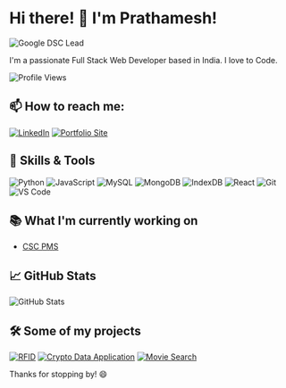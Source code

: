 # Hi there! 👋 I'm Prathamesh!

![Google DSC Lead](https://img.shields.io/badge/Google%20DSC%20Lead-Active-blue?style=flat-square&logo=google)

I'm a passionate Full Stack Web Developer based in India. I love to Code. 

![Profile Views](https://komarev.com/ghpvc/?username=prathamsakhare&color=blueviolet)

## 📫 How to reach me:

[![LinkedIn](https://img.shields.io/badge/LinkedIn-Prathamesh-blue?style=flat-square&logo=linkedin)](https://www.linkedin.com/in/prathampsakhare/)
[![Portfolio Site](https://img.shields.io/badge/Website-MyWebsite-blue?style=flat-square&logo=google-chrome)](https://tiny-pixie-c79520.netlify.app/)

## 💼 Skills & Tools

![Python](https://img.shields.io/badge/Python-blue?style=flat-square&logo=python)
![JavaScript](https://img.shields.io/badge/JavaScript-blue?style=flat-square&logo=javascript)
![MySQL](https://img.shields.io/badge/mysql-blue?style=flat-square&logo=mysql)
![MongoDB](https://img.shields.io/badge/MongoDB-blue?style=flat-square&logo=mongodb)
![IndexDB](https://img.shields.io/badge/IndexedDB-blue?style=flat-square&logo=database)
![React](https://img.shields.io/badge/React-blue?style=flat-square&logo=react)
![Git](https://img.shields.io/badge/Git-blue?style=flat-square&logo=git)
![VS Code](https://img.shields.io/badge/VS%20Code-blue?style=flat-square&logo=visual-studio-code)



## 📚 What I'm currently working on

- [CSC PMS](https://github.com/prathamsakhare/csc-dev)

## 📈 GitHub Stats

![GitHub Stats](https://github-readme-stats.vercel.app/api?username=prathamsakhare&show_icons=true&theme=radical)

## 🛠️ Some of my projects

[![RFID]()](https://github.com/prathamsakhare/rfid-readme)
[![Crypto Data Application](https://github-readme-stats.vercel.app/api/pin/?username=prathamsakhare&repo=CryptoDataApplication&theme=radical)](https://github.com/prathamsakhare/CryptoDataApplication)
[![Movie Search](https://github-readme-stats.vercel.app/api/pin/?username=prathamsakhare&repo=Movie-Search&theme=radical)](https://github.com/prathamsakhare/Movie-Search)


Thanks for stopping by! 😄
